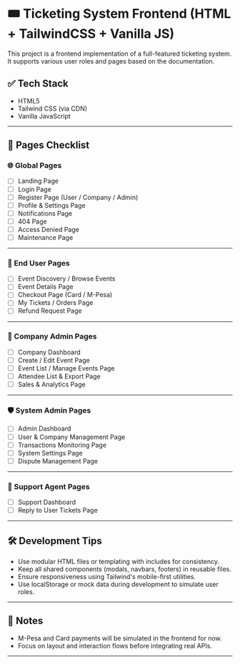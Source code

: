 # 🎟️ Ticketing System Frontend (HTML + TailwindCSS + Vanilla JS)

This project is a frontend implementation of a full-featured ticketing system. It supports various user roles and pages based on the documentation.

## ✅ Tech Stack
- HTML5
- Tailwind CSS (via CDN)
- Vanilla JavaScript

---

## 📁 Pages Checklist

### 🌐 Global Pages
- [ ] Landing Page
- [ ] Login Page
- [ ] Register Page (User / Company / Admin)
- [ ] Profile & Settings Page
- [ ] Notifications Page
- [ ] 404 Page
- [ ] Access Denied Page
- [ ] Maintenance Page

---

### 👤 End User Pages
- [ ] Event Discovery / Browse Events
- [ ] Event Details Page
- [ ] Checkout Page (Card / M-Pesa)
- [ ] My Tickets / Orders Page
- [ ] Refund Request Page

---

### 🏢 Company Admin Pages
- [ ] Company Dashboard
- [ ] Create / Edit Event Page
- [ ] Event List / Manage Events Page
- [ ] Attendee List & Export Page
- [ ] Sales & Analytics Page

---

### 🛡️ System Admin Pages
- [ ] Admin Dashboard
- [ ] User & Company Management Page
- [ ] Transactions Monitoring Page
- [ ] System Settings Page
- [ ] Dispute Management Page

---

### 💬 Support Agent Pages
- [ ] Support Dashboard
- [ ] Reply to User Tickets Page

---

## 🛠️ Development Tips
- Use modular HTML files or templating with includes for consistency.
- Keep all shared components (modals, navbars, footers) in reusable files.
- Ensure responsiveness using Tailwind's mobile-first utilities.
- Use localStorage or mock data during development to simulate user roles.

---

## 📌 Notes
- M-Pesa and Card payments will be simulated in the frontend for now.
- Focus on layout and interaction flows before integrating real APIs.

---

